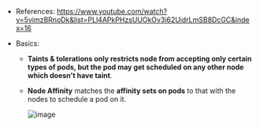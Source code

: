 - References: https://www.youtube.com/watch?v=5vimzBRnoDk&list=PLl4APkPHzsUUOkOv3i62UidrLmSB8DcGC&index=16

- Basics:
  - **Taints & tolerations only restricts node from accepting only certain types of pods, but the pod may get scheduled on any other node which doesn't have taint**.
  - **Node Affinity** matches the **affinity sets on pods** to that with the nodes to schedule a pod on it. 
    
      ![image](https://github.com/user-attachments/assets/b4d50482-b939-49b4-9e16-86ae278c4020)
   
